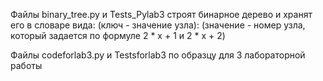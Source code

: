 Файлы binary_tree.py и Tests_Pylab3 строят бинарное дерево и хранят его в словаре вида: (ключ - значение узла): (значение - номер узла, который задается по формуле 2 * x + 1 и 2 * x + 2)

Файлы codeforlab3.py и Testsforlab3 по образцу для 3 лабораторной работы
